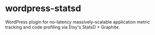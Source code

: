 wordpress-statsd
================

WordPress plugin for no-latency massively-scalable application metric tracking and code profiling via Etsy's StatsD + Graphite.
